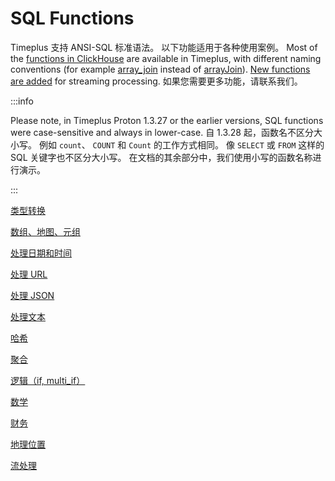 # SQL Functions

Timeplus 支持 ANSI-SQL 标准语法。 以下功能适用于各种使用案例。 Most of the [functions in ClickHouse](https://clickhouse.com/docs/en/sql-reference/functions) are available in Timeplus, with different naming conventions (for example [array_join](/functions_for_comp#array_join) instead of [arrayJoin](https://clickhouse.com/docs/en/sql-reference/functions/array-join)). [New functions are added](/functions_for_streaming) for streaming processing. 如果您需要更多功能，请联系我们。

:::info

Please note, in Timeplus Proton 1.3.27 or the earlier versions, SQL functions were case-sensitive and always in lower-case. 自 1.3.28 起，函数名不区分大小写。 例如 `count`、 `COUNT` 和 `Count` 的工作方式相同。 像 `SELECT` 或 `FROM` 这样的 SQL 关键字也不区分大小写。 在文档的其余部分中，我们使用小写的函数名称进行演示。

:::

[类型转换](/functions_for_type)

[数组、地图、元组](/functions_for_comp)

[处理日期和时间](/functions_for_datetime)

[处理 URL](/functions_for_url)

[处理 JSON](/functions_for_json)

[处理文本](/functions_for_text)

[哈希](/functions_for_hash)

[聚合](/functions_for_agg)

[逻辑（if, multi_if）](/functions_for_logic)

[数学](/functions_for_math)

[财务](/functions_for_fin)

[地理位置](/functions_for_geo)

[流处理](/functions_for_streaming)
